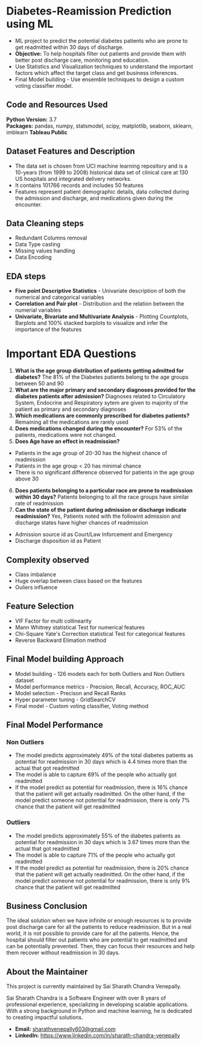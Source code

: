 # Diabetes-Reamission Prediction using ML
* ML project to predict the potential diabetes patients who are prone to get readmitted within 30 days of discharge.
* **Objective:** To help hospitals filter out patients and provide them with better post discharge care, monitoring and education.
* Use Statistics and Visualization techniques to understand the important factors which affect the target class and get business inferences.
* Final Model building - Use ensemble techniques to design a custom voting classifier model.

## Code and Resources Used
**Python Version:** 3.7  
**Packages:** pandas, numpy, statsmodel, scipy, matplotlib, seaborn, sklearn, imblearn
**Tableau Public**

## Dataset Features and Description
* The data set is chosen from UCI machine learning repository and is a 10-years (from 1999 to 2008) historical data set of clinical care at 130 US hospitals and integrated delivery networks. 
* It contains 101766 records and includes 50 features 
* Features represent patient demographic details, data collected during the admission and discharge, and medications given during the encounter.

## Data Cleaning steps
* Redundant Columns removal
* Data Type casting
*	Missing values handling
*	Data Encoding

## EDA steps
* **Five point Descriptive Statistics** - Univariate description of both the numerical and categorical variables
* **Correlation and Pair plot** - Distribution and the relation between the numerial variables
* **Univariate, Bivariate and Multivariate Analysis** - Plotting Countplots, Barplots and 100% stacked barplots to visualize and infer the importance of the features

# Important EDA Questions
1. **What is the age group distribution of patients getting admitted for diabetes?**
The 81% of the Diabetes patients belong to the age groups between 50 and 90
2. **What are the major primary and secondary diagnoses provided for the diabetes patients after admission?**
Diagnoses related to Circulatory System, Endocrine and Respiratory sytem are given to majority of the patient as primary and secondary diagnoses
3. **Which medications are commonly prescribed for diabetes patients?**
Remaining all the medications are rarely used
4. **Does medications changed during the encounter?**
For 53% of the patients, medications were not changed.
5. **Does Age have an effect in readmission?**
- Patients in the age group of 20-30 has the highest chance of readmission
- Patients in the age group < 20 has minimal chance
- There is no significant difference observed for patients in the age group above 30
6. **Does patients belonging to a particular race are prone to readmission within 30 days?**
Patients belonging to all the race groups have similar rate of readmission
7. **Can the state of the patient during admission or discharge indicate readmission?**
Yes, Patients noted with the followint admission and discharge states have higher chances of readmission
- Admission source id as Court/Law Inforcement and Emergency
- Discharge disposition id as Patient 

## Complexity observed
- Class imbalance
- Huge overlap between class based on the features
- Ouliers influence

## Feature Selection
* VIF Factor for multi collinearity
* Mann Whitney statistical Test for numerical features
* Chi-Square Yate's Correction statistical Test for categorical features
* Reverse Backward Elimation method

## Final Model building Approach
* Model building - 126 models each for both Outliers and Non Outliers dataset
* Model performance metrics - Precision, Recall, Accuracy, ROC_AUC
* Model selection - Precison and Recall Ranks
* Hyper parameter tuning - GridSearchCV
* Final model - Custom voting classifier, Voting method

## Final Model Performance
### Non Outliers
-	The model predicts approximately 49% of the total diabetes patients as potential for readmission in 30 days which is 4.4 times more than the actual that got readmitted
-	The model is able to capture 69% of the people who actually got readmitted 
-	If the model predict as potential for readmission, there is 16% chance that the patient will get actually readmitted. On the other hand, if the model predict someone not potential for readmission, there is only 7% chance that the patient will get readmitted
### Outliers
-	The model predicts approximately 55% of the diabetes patients as potential for readmission in 30 days which is 3.67 times more than the actual that got readmitted 
-	The model is able to capture 71% of the people who actually got readmitted 
-	If the model predict as potential for readmission, there is 20% chance that the patient will get actually readmitted. On the other hand, if the model predict someone not potential for readmission, there is only 9% chance that the patient will get readmitted

## Business Conclusion
The ideal solution when we have infinite or enough resources is to provide post discharge care for all the patients to reduce readmission. But in a real world, it is not possible to provide care for all the patients. Hence, the hospital should filter out patients who are potential to get readmitted and can be potentially prevented. Then, they can focus their resources and help them recover without readmission in 30 days. 

## About the Maintainer

This project is currently maintained by Sai Sharath Chandra Venepally.

Sai Sharath Chandra is a Software Engineer with over 8 years of professional experience, specializing in developing scalable applications. With a strong background in Python and machine learning, he is dedicated to creating impactful solutions.

*   **Email:** sharathvenepally603@gmail.com
*   **LinkedIn:** https://www.linkedin.com/in/sharath-chandra-venepally
